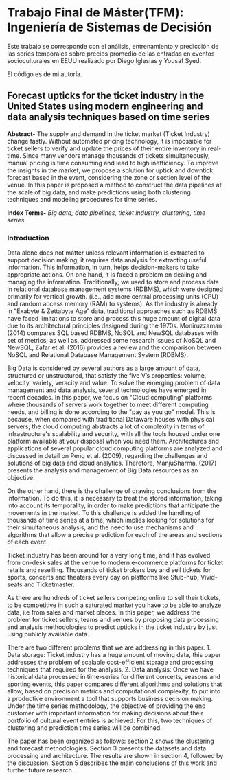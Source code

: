 # Trabajo Final de Máster(TFM): Ingeniería de Sistemas de Decisión

Este trabajo se corresponde con el análisis, entrenamiento y predicción de las series temporales sobre precios promedio de las entradas en eventos socioculturales en EEUU realizado por Diego Iglesias y Yousaf Syed.

El código es de mi autoría.

## Forecast upticks for the ticket industry in the United States using modern engineering and data analysis techniques based on time series
 
**Abstract-** The supply and demand in the ticket market (Ticket Industry) change fastly. Without automated pricing technology, it is impossible for ticket sellers to verify and update the prices of their entire inventory in real-time. Since many vendors manage thousands of tickets simultaneously, manual pricing is time consuming and lead to high inefficiency.  To improve the insights in the market, we propose a solution for uptick and downtick forecast based in the event, considering the zone or section level of the venue. In this paper is proposed a method to construct the data pipelines at the scale of big data, and make predictions using both clustering techniques and modeling procedures for time series.

**Index Terms-** *Big data, data pipelines, ticket industry, clustering, time series*

### Introduction

Data alone does not matter unless relevant information is extracted to support decision making, it requires data analysis for extracting useful information. This information, in turn, helps decision-makers to take appropriate actions. On one hand, it is faced a problem on dealing and managing the information. Traditionally, we used to store and process data in relational database management systems (RDBMS), which were designed primarily for vertical growth. (i.e., add more central processing units (CPU) and random access memory (RAM) to systems). As the industry is already in "Exabyte & Zettabyte Age" data, traditional approaches such as RDBMS have faced limitations to store and process this huge amount of digital data due to its architectural principles designed during the 1970s. Moniruzzaman (2014) compares SQL based RDBMS, NoSQL and NewSQL databases with set of metrics; as well as, addressed some research issues of NoSQL and NewSQL, Zafar et al. (2016) provides a review and the comparison between NoSQL and Relational Database Management System (RDBMS).

Big Data is considered by several authors as a large amount of data, structured or unstructured, that satisfy the five V’s properties: volume, velocity, variety, veracity and value. To solve the emerging problem of data management and data analysis, several technologies have emerged in recent decades. In this paper, we focus on "Cloud computing" platforms where thousands of servers work together to meet different computing needs, and billing is done according to the "pay as you go" model. This is because, when compared with traditional Dataware houses with physical servers, the cloud computing abstracts a lot of complexity in terms of infrastructure's scalability and security, with all the tools housed under one platform available at your disposal when you need them. Architectures and applications of several popular cloud computing platforms are analyzed and discussed in detail on Peng et al. (2009), regarding the challenges and solutions of big data and cloud analytics. Therefore, ManjuSharma. (2017) presents the analysis and management of Big Data resources as an objective.

On the other hand, there is the challenge of drawing conclusions from the information. To do this, it is necessary to treat the stored information, taking into account its temporality, in order to make predictions that anticipate the movements in the market. To this challenge is added the handling of thousands of time series at a time, which implies looking for solutions for their simultaneous analysis, and the need to use mechanisms and algorithms that allow a precise prediction for each of the areas and sections of each event.

Ticket industry has been around for a very long time, and it has evolved from on-desk sales at the venue to modern e-commerce platforms for ticket retails and reselling. Thousands of ticket brokers buy and sell tickets for sports, concerts and theaters every day on platforms like Stub-hub, Vivid-seats and Ticketmaster. 

As there are hundreds of ticket sellers competing online to sell their tickets, to be competitive in such a saturated market you have to be able to analyze data, i.e from sales and market places. In this paper, we address the problem for ticket sellers, teams and venues by proposing data processing and analysis methodologies to predict upticks in the ticket industry by just using publicly available data.

There are two different problems that we are addressing in this paper.
    1. Data storage: Ticket industry has a huge amount of moving data, this paper addresses the problem of scalable cost-efficient storage and processing techniques that required for the analysis.
    2. Data analysis: Once we have historical data processed in time-series for different concerts, seasons and sporting events, this paper compares different algorithms and solutions that allow, based on precision metrics and computational complexity, to put into a productive environment a tool that supports business decision making. Under the time series methodology, the objective of providing the end customer with important information for making decisions about their portfolio of cultural event entries is achieved. For this, two techniques of clustering and prediction time series will be combined.

The paper has been organized as follows: section 2 shows the clustering and forecast methodologies. Section 3 presents the datasets and data processing and architecture. The results are shown in section 4, followed by the discussion. Section 5 describes the main conclusions of this work and further future research.
